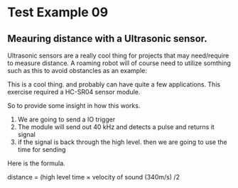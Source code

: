# Test Example 09
## Meauring distance with a Ultrasonic sensor.


Ultrasonic sensors are a really cool thing for projects that may need/require to measure distance.  A roaming robot will of course need to utilize somthing such as this to avoid obstancles as an example:

This is a cool thing.  and probably can have quite a few applications.
This exercise required a HC-SR04 sensor module.

So to provide some insight in how this works.
1. We are going to send a IO trigger
2. The module will send out 40 kHz and detects a pulse and returns it signal
3. if the signal is back through the high level.  then we are going to use the time for sending

Here is the formula.

distance = (high level time × velocity of sound (340m/s) /2


